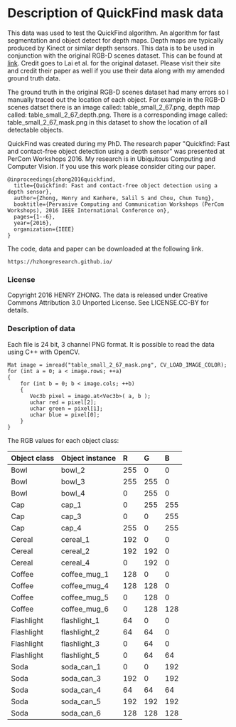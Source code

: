 # Description of QuickFind mask data

This data was used to test the QuickFind algorithm. An algorithm for fast segmentation and object detect for depth maps. Depth maps are typically produced by Kinect or similar depth sensors. This data is to be used in conjunction with the original RGB-D scenes dataset. This can be found at [link](https://rgbd-dataset.cs.washington.edu/dataset.html). Credit goes to Lai et al. for the original dataset. Please visit their site and credit their paper as well if you use their data along with my amended ground truth data.

The ground truth in the original RGB-D scenes dataset had many errors so I manually traced out the location of each object. For example in the RGB-D scenes datset there is an image called: table_small_2_67.png, depth map called: table_small_2_67_depth.png. There is a corresponding image called: table_small_2_67_mask.png in this dataset to show the location of all detectable objects.

QuickFind was created during my PhD. The research paper "Quickfind: Fast and contact-free object detection using a depth sensor" was presented at PerCom Workshops 2016. My research is in Ubiquitous Computing and Computer Vision. If you use this work please consider citing our paper.

```
@inproceedings{zhong2016quickfind,
  title={Quickfind: Fast and contact-free object detection using a depth sensor},
  author={Zhong, Henry and Kanhere, Salil S and Chou, Chun Tung},
  booktitle={Pervasive Computing and Communication Workshops (PerCom Workshops), 2016 IEEE International Conference on},
  pages={1--6},
  year={2016},
  organization={IEEE}
}
```

The code, data and paper can be downloaded at the following link.

```
https://hzhongresearch.github.io/
```


### License
Copyright 2016 HENRY ZHONG. The data is released under Creative Commons Attribution 3.0 Unported License. See LICENSE.CC-BY for details.

### Description of data
Each file is 24 bit, 3 channel PNG format. It is possible to read the data using C++ with OpenCV. 

```
Mat image = imread("table_small_2_67_mask.png", CV_LOAD_IMAGE_COLOR);
for (int a = 0; a < image.rows; ++a)
{
    for (int b = 0; b < image.cols; ++b)
    {
       Vec3b pixel = image.at<Vec3b>( a, b );
       uchar red = pixel[2];
       uchar green = pixel[1];
       uchar blue = pixel[0];
    }
}
```

The RGB values for each object class:

| Object class | Object instance | R   | G   | B   |
|:-------------|:----------------|:----|:----|:----|
| Bowl         | bowl_2          | 255 | 0   | 0   |
| Bowl         | bowl_3          | 255 | 255 | 0   |
| Bowl         | bowl_4          | 0   | 255 | 0   |
| Cap          | cap_1           | 0   | 255 | 255 |
| Cap          | cap_3           | 0   | 0   | 255 |
| Cap          | cap_4           | 255 | 0   | 255 |
| Cereal       | cereal_1        | 192 | 0   | 0   |
| Cereal       | cereal_2        | 192 | 192 | 0   |
| Cereal       | cereal_4        | 0   | 192 | 0   |
| Coffee       | coffee_mug_1    | 128 | 0   | 0   |
| Coffee       | coffee_mug_4    | 128 | 128 | 0   |
| Coffee       | coffee_mug_5    | 0   | 128 | 0   |
| Coffee       | coffee_mug_6    | 0   | 128 | 128 |
| Flashlight   | flashlight_1    | 64  | 0   | 0   |
| Flashlight   | flashlight_2    | 64  | 64  | 0   |
| Flashlight   | flashlight_3    | 0   | 64  | 0   |
| Flashlight   | flashlight_5    | 0   | 64  | 64  |
| Soda         | soda_can_1      | 0   | 0   | 192 |
| Soda         | soda_can_3      | 192 | 0   | 192 |
| Soda         | soda_can_4      | 64  | 64  | 64  |
| Soda         | soda_can_5      | 192 | 192 | 192 |
| Soda         | soda_can_6      | 128 | 128 | 128 |
